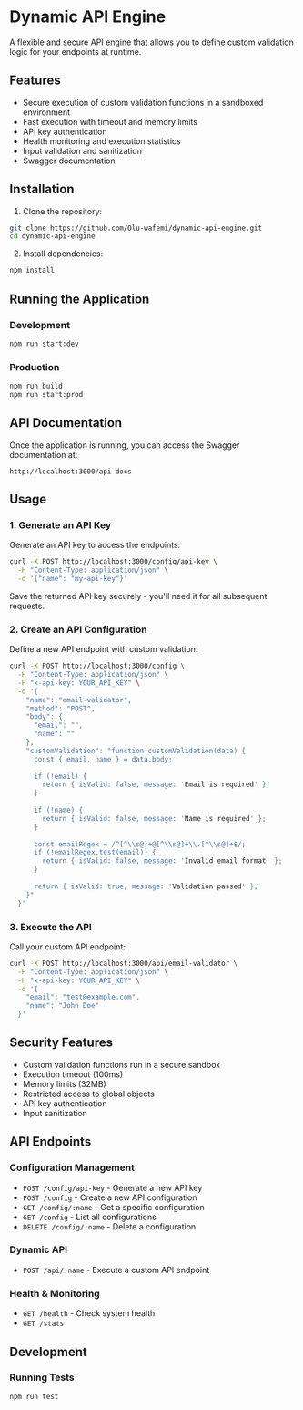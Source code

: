 # Dynamic API Engine

A flexible and secure API engine that allows you to define custom validation logic for your endpoints at runtime.

## Features

-  Secure execution of custom validation functions in a sandboxed environment
-  Fast execution with timeout and memory limits
-  API key authentication
-  Health monitoring and execution statistics
-  Input validation and sanitization
-  Swagger documentation

## Installation

1. Clone the repository:
```bash
git clone https://github.com/Olu-wafemi/dynamic-api-engine.git
cd dynamic-api-engine
```

2. Install dependencies:
```bash
npm install
```

## Running the Application

### Development
```bash
npm run start:dev
```

### Production
```bash
npm run build
npm run start:prod
```

## API Documentation

Once the application is running, you can access the Swagger documentation at:
```
http://localhost:3000/api-docs
```

## Usage

### 1. Generate an API Key

Generate an API key to access the endpoints:

```bash
curl -X POST http://localhost:3000/config/api-key \
  -H "Content-Type: application/json" \
  -d '{"name": "my-api-key"}'
```

Save the returned API key securely - you'll need it for all subsequent requests.

### 2. Create an API Configuration

Define a new API endpoint with custom validation:

```bash
curl -X POST http://localhost:3000/config \
  -H "Content-Type: application/json" \
  -H "x-api-key: YOUR_API_KEY" \
  -d '{
    "name": "email-validator",
    "method": "POST",
    "body": {
      "email": "",
      "name": ""
    },
    "customValidation": "function customValidation(data) {
      const { email, name } = data.body;
      
      if (!email) {
        return { isValid: false, message: 'Email is required' };
      }
      
      if (!name) {
        return { isValid: false, message: 'Name is required' };
      }
      
      const emailRegex = /^[^\\s@]+@[^\\s@]+\\.[^\\s@]+$/;
      if (!emailRegex.test(email)) {
        return { isValid: false, message: 'Invalid email format' };
      }
      
      return { isValid: true, message: 'Validation passed' };
    }"
  }'
```

### 3. Execute the API

Call your custom API endpoint:

```bash
curl -X POST http://localhost:3000/api/email-validator \
  -H "Content-Type: application/json" \
  -H "x-api-key: YOUR_API_KEY" \
  -d '{
    "email": "test@example.com",
    "name": "John Doe"
  }'
```

## Security Features

- Custom validation functions run in a secure sandbox
- Execution timeout (100ms)
- Memory limits (32MB)
- Restricted access to global objects
- API key authentication
- Input sanitization

## API Endpoints

### Configuration Management
- `POST /config/api-key` - Generate a new API key
- `POST /config` - Create a new API configuration
- `GET /config/:name` - Get a specific configuration
- `GET /config` - List all configurations
- `DELETE /config/:name` - Delete a configuration

### Dynamic API
- `POST /api/:name` - Execute a custom API endpoint

### Health & Monitoring
- `GET /health` - Check system health
- `GET /stats`

## Development

### Running Tests
```bash
npm run test
```
